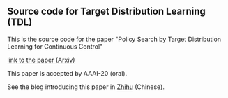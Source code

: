 ## Source code for Target Distribution Learning (TDL)

This is the source code for the paper "Policy Search by Target Distribution Learning for Continuous Control"

[link to the paper (Arxiv)](https://arxiv.org/abs/1905.11041)

This paper is accepted by AAAI-20 (oral).

See the blog introducing this paper in [Zhihu](https://zhuanlan.zhihu.com/p/92916888) (Chinese).
